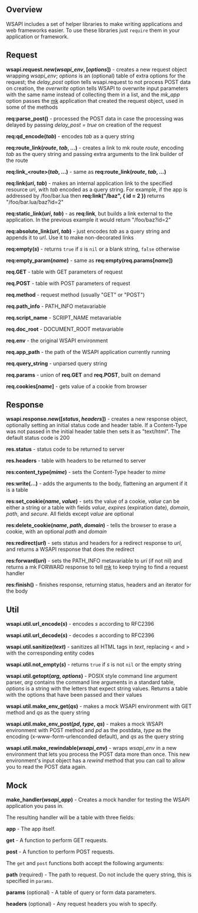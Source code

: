 ## Overview

WSAPI includes a set of helper libraries to make writing applications and web frameworks easier.
To use these libraries just `require` them in your application or framework.

## Request

**wsapi.request.new(*wsapi\_env*, [*options*])** - creates a new request object wrapping *wsapi\_env*; *options* is an (optional) table of extra options for the request; the *delay\_post* option tells wsapi.request to not process POST data on creation, the *overwrite*
option tells WSAPI to overwrite input parameters with the same name instead of collecting them in a list, and the *mk\_app* option
passes the [mk](http://github.com/keplerproject/mk) application that created the request object, used in some of the methods

**req:parse\_post()** - processed the POST data in case the processing
was delayed by passing *delay\_post = true* on creation of the request

**req:qd\_encode(*tab*)** - encodes *tab* as a query string

**req:route\_link(*route*, *tab*, ...)** - creates a link to mk route *route*, encoding *tab* as the query string and passing
extra arguments to the link builder of the route

**req:link\_&lt;route&gt;(*tab*, ...)** - same as **req:route\_link(*route*, *tab*, ...)**

**req:link(*uri*, *tab*)** - makes an internal application link to the specified resource *uri*, with *tab* encoded as
a query string. For example, if the app is addressed by /foo/bar.lua then **req:link("/baz", { id = 2 })** returns
"/foo/bar.lua/baz?id=2"

**req:static\_link(*uri*, *tab*)** - as **req:link**, but builds a link external to the application. In the previous
example it would return "/foo/baz?id=2"

**req:absolute\_link(*url*, *tab*)** - just encodes *tab* as a query string and appends it to *url*. Use it to make non-decorated
links

**req:empty(*s*)** - returns `true` if *s* is `nil` or a blank string, `false` otherwise

**req:empty\_param(*name*)** - same as **req:empty(req.params[*name*])**

**req.GET** - table with GET parameters of request

**req.POST** - table with POST parameters of request

**req.method** - request method (usually "GET" or "POST")

**req.path\_info** - PATH\_INFO metavariable

**req.script\_name** - SCRIPT\_NAME metavariable

**req.doc\_root** - DOCUMENT\_ROOT metavariable

**req.env** - the original WSAPI environment

**req.app\_path** - the path of the WSAPI application currently running

**req.query\_string** - unparsed query string

**req.params** - union of **req.GET** and **req.POST**, built on demand

**req.cookies[*name*]** - gets value of a cookie from browser

## Response

**wsapi.response.new([*status*, *headers*])** - creates a new response
object, optionally setting an initial status code and header table. If a Content-Type was
not passed in the initial header table then sets it as "text/html". The default status code
is 200

**res.status** - status code to be returned to server

**res.headers** - table with headers to be returned to server

**res:content\_type(*mime*)** - sets the Content-Type header to *mime*

**res:write(...)** - adds the arguments to the body, flattening an argument if it is a table

**res:set\_cookie(*name*, *value*)** - sets the value of a cookie, *value* can be either a string
or a table with fields *value*, *expires* (expiration date), *domain*, *path*, and *secure*. All fields
except *value* are optional

**res:delete\_cookie(*name*, *path*, *domain*)** - tells the browser to erase a cookie, with an optional *path* and
*domain*

**res:redirect(*url*)** - sets status and headers for a redirect response to *url*, and returns a WSAPI response
that does the redirect

**res:forward(*uri*)** - sets the PATH\_INFO metavariable to *uri* (if not nil) and returns a mk FORWARD response to
tell [mk](http://github.com/keplerproject/mk) to keep trying to find a request handler

**res:finish()** - finishes response, returning status, headers and an iterator for the body

## Util

**wsapi.util.url\_encode(*s*)** - encodes *s* according to RFC2396

**wsapi.util.url\_decode(*s*)** - decodes *s* according to RFC2396

**wsapi.util.sanitize(*text*)** - sanitizes all HTML tags in *text*, replacing &lt; and &gt; with the
corresponding entity codes

**wsapi.util.not\_empty(*s*)** - returns `true` if *s* is not `nil` or the empty string

**wsapi.util.getopt(*arg*, *options*)** - POSIX style command line argument parser, *arg* contains the command line arguments
in a standard table, *options* is a string with the letters that expect string values. Returns a table with the options that
have been passed and their values

**wsapi.util.make\_env\_get(*qs*)** - makes a mock WSAPI environment with GET method and *qs* as the query string

**wsapi.util.make\_env\_post(*pd*, *type*, *qs*)** - makes a mock WSAPI environment with POST method and *pd* as the postdata,
*type* as the encoding (x-www-form-urlenconded default), and *qs* as the query string

**wsapi.util.make\_rewindable(*wsapi\_env*)** - wraps *wsapi\_env* in a new
environment that lets you process the POST data more than once. This new
environment's input object has a *rewind* method that you can call to allow you to read
the POST data again.

## Mock

**make\_handler(*wsapi\_app*)** - Creates a mock handler for testing the WSAPI application you pass in.

The resulting handler will be a table with three fields:

**app** - The app itself.

**get** - A function to perform GET requests.

**post** - A function to perform POST requests.

The `get` and `post` functions both accept the following arguments:

**path** (required) - The path to request. Do not include the query string, this is specified in `params`.

**params** (optional) - A table of query or form data parameters.

**headers** (optional) - Any request headers you wish to specify.